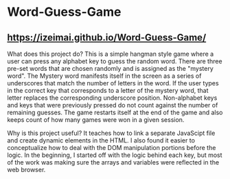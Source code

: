 # Word-Guess-Game

## https://izeimai.github.io/Word-Guess-Game/

What does this project do?
This is a simple hangman style game where a user can press any alphabet key to guess the random word. 
There are three pre-set words that are chosen randomly and is assigned as the "mystery word".
The Mystery word manifests itself in the screen as a series of underscores that match the number of letters in the word.
If the user types in the correct key that corresponds to a letter of the mystery word, that letter replaces the corresponding underscore position.
Non-alphabet keys and keys that were previously pressed do not count against the number of remaining guesses.
The game restarts itself at the end of the game and also keeps count of how many games were won in a given session.

Why is this project useful?
It teaches how to link a separate JavaScipt file and create dynamic elements in the HTML.
I also found it easier to conceptualize how to deal with the DOM manipulation portions before the logic.
In the beginning, I started off with the logic behind each key, but most of the work was making sure the arrays and variables were reflected in the web browser.
